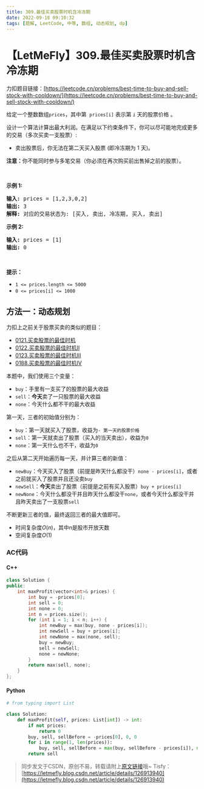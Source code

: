 ```yaml
---
title: 309.最佳买卖股票时机含冷冻期
date: 2022-09-18 09:10:32
tags: [题解, LeetCode, 中等, 数组, 动态规划, dp]
---
```


# 【LetMeFly】309.最佳买卖股票时机含冷冻期

力扣题目链接：[https://leetcode.cn/problems/best-time-to-buy-and-sell-stock-with-cooldown/](https://leetcode.cn/problems/best-time-to-buy-and-sell-stock-with-cooldown/)

<p>给定一个整数数组<meta charset="UTF-8" /><code>prices</code>，其中第&nbsp;<em>&nbsp;</em><code>prices[i]</code>&nbsp;表示第&nbsp;<code><em>i</em></code>&nbsp;天的股票价格 。​</p>

<p>设计一个算法计算出最大利润。在满足以下约束条件下，你可以尽可能地完成更多的交易（多次买卖一支股票）:</p>

<ul>
	<li>卖出股票后，你无法在第二天买入股票 (即冷冻期为 1 天)。</li>
</ul>

<p><strong>注意：</strong>你不能同时参与多笔交易（你必须在再次购买前出售掉之前的股票）。</p>

<p>&nbsp;</p>

<p><strong>示例 1:</strong></p>

<pre>
<strong>输入:</strong> prices = [1,2,3,0,2]
<strong>输出: </strong>3 
<strong>解释:</strong> 对应的交易状态为: [买入, 卖出, 冷冻期, 买入, 卖出]</pre>

<p><strong>示例 2:</strong></p>

<pre>
<strong>输入:</strong> prices = [1]
<strong>输出:</strong> 0
</pre>

<p>&nbsp;</p>

<p><strong>提示：</strong></p>

<ul>
	<li><code>1 &lt;= prices.length &lt;= 5000</code></li>
	<li><code>0 &lt;= prices[i] &lt;= 1000</code></li>
</ul>


    
## 方法一：动态规划

力扣上之前关于股票买卖的类似的题目：

+ [0121.买卖股票的最佳时机](https://blog.tisfy.eu.org/2022/07/19/LeetCode%200121.%E4%B9%B0%E5%8D%96%E8%82%A1%E7%A5%A8%E7%9A%84%E6%9C%80%E4%BD%B3%E6%97%B6%E6%9C%BA/)
+ [0122.买卖股票的最佳时机II](https://blog.tisfy.eu.org/2022/07/19/LeetCode%200122.%E4%B9%B0%E5%8D%96%E8%82%A1%E7%A5%A8%E7%9A%84%E6%9C%80%E4%BD%B3%E6%97%B6%E6%9C%BAII/)
+ [0123.买卖股票的最佳时机III](https://blog.tisfy.eu.org/2022/07/20/LeetCode%200123.%E4%B9%B0%E5%8D%96%E8%82%A1%E7%A5%A8%E7%9A%84%E6%9C%80%E4%BD%B3%E6%97%B6%E6%9C%BAIII/)
+ [0188.买卖股票的最佳时机IV](https://blog.tisfy.eu.org/2022/08/12/LeetCode%200188.%E4%B9%B0%E5%8D%96%E8%82%A1%E7%A5%A8%E7%9A%84%E6%9C%80%E4%BD%B3%E6%97%B6%E6%9C%BAIV/)


本题中，我们使用三个变量：

+ ```buy```：手里有一支买了的股票的最大收益
+ ```sell```：**今天**卖了一只股票的最大收益
+ ```none```：今天什么都不干的最大收益

第一天，三者的初始值分别为：

+ ```buy```：第一天就买入了股票，收益为```- 第一天的股票价格```
+ ```sell```：第一天就卖出了股票（买入的当天卖出），收益为```0```
+ ```none```：第一天什么也不干，收益为```0```

之后从第二天开始遍历每一天，并计算三者的新值：
+ ```newBuy```：今天买入了股票（前提是昨天什么都没干）```none - prices[i]```，或者之前就买入了股票并且还没卖```buy```
+ ```newSell```：**今天**卖出了股票（前提是之前有买入股票）```buy + prices[i]```
+ ```newNone```：今天什么都没干并且昨天什么都没干```none```，或者今天什么都没干并且昨天卖出了一支股票```sell```

不断更新三者的值，最终返回三者的最大值即可。


+ 时间复杂度$O(n)$，其中$n$是股市开放天数
+ 空间复杂度$O(1)$

### AC代码

#### C++

```cpp
class Solution {
public:
    int maxProfit(vector<int>& prices) {
        int buy = -prices[0];
        int sell = 0;
        int none = 0;
        int n = prices.size();
        for (int i = 1; i < n; i++) {
            int newBuy = max(buy, none - prices[i]);
            int newSell = buy + prices[i];
            int newNone = max(none, sell);
            buy = newBuy;
            sell = newSell;
            none = newNone;
        }
        return max(sell, none);
    }
};
```

#### Python

```python
# from typing import List

class Solution:
    def maxProfit(self, prices: List[int]) -> int:
        if not prices:
            return 0
        buy, sell, sellBefore = -prices[0], 0, 0
        for i in range(1, len(prices)):
            buy, sell, sellBefore = max(buy, sellBefore - prices[i]), max(sell, buy + prices[i]), sell
        return sell
```

> 同步发文于CSDN，原创不易，转载请附上[原文链接](https://blog.tisfy.eu.org/2022/09/18/LeetCode%200309.%E6%9C%80%E4%BD%B3%E4%B9%B0%E5%8D%96%E8%82%A1%E7%A5%A8%E6%97%B6%E6%9C%BA%E5%90%AB%E5%86%B7%E5%86%BB%E6%9C%9F/)哦~
> Tisfy：[https://letmefly.blog.csdn.net/article/details/126913940](https://letmefly.blog.csdn.net/article/details/126913940)

